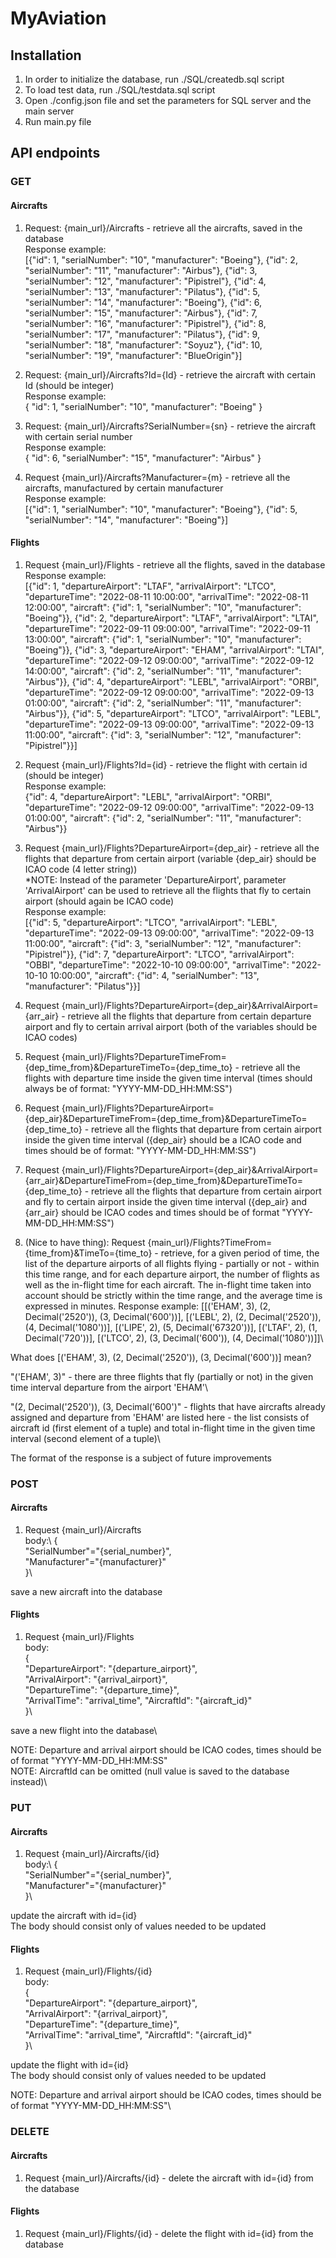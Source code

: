 # MyAviation

## Installation

1. In order to initialize the database, run ./SQL/createdb.sql script
2. To load test data, run ./SQL/testdata.sql script
3. Open ./config.json file and set the parameters for SQL server and the main server
4. Run main.py file

## API endpoints

### GET

#### Aircrafts

1. Request: {main_url}/Aircrafts - retrieve all the aircrafts, saved in the database\
Response example:\
[{"id": 1, "serialNumber": "10", "manufacturer": "Boeing"}, {"id": 2, "serialNumber": "11", "manufacturer": "Airbus"}, {"id": 3, "serialNumber": "12", "manufacturer": "Pipistrel"}, {"id": 4, "serialNumber": "13", "manufacturer": "Pilatus"}, {"id": 5, "serialNumber": "14", "manufacturer": "Boeing"}, {"id": 6, "serialNumber": "15", "manufacturer": "Airbus"}, {"id": 7, "serialNumber": "16", "manufacturer": "Pipistrel"}, {"id": 8, "serialNumber": "17", "manufacturer": "Pilatus"}, {"id": 9, "serialNumber": "18", "manufacturer": "Soyuz"}, {"id": 10, "serialNumber": "19", "manufacturer": "BlueOrigin"}]

2. Request: {main_url}/Aircrafts?Id={Id} - retrieve the aircraft with certain Id (should be integer)\
Response example:\
{
    "id": 1,
    "serialNumber": "10",
    "manufacturer": "Boeing"
}


3. Request: {main_url}/Aircrafts?SerialNumber={sn} - retrieve the aircraft with certain serial number\
Response example:\
{
    "id": 6,
    "serialNumber": "15",
    "manufacturer": "Airbus"
}

4. Request {main_url}/Aircrafts?Manufacturer={m} - retrieve all the aircrafts, manufactured by certain manufacturer\
Response example:\
[{"id": 1, "serialNumber": "10", "manufacturer": "Boeing"}, {"id": 5, "serialNumber": "14", "manufacturer": "Boeing"}]

#### Flights

1. Request {main_url}/Flights - retrieve all the flights, saved in the database\
Response example:\
[{"id": 1, "departureAirport": "LTAF", "arrivalAirport": "LTCO", "departureTime": "2022-08-11 10:00:00", "arrivalTime": "2022-08-11 12:00:00", "aircraft": {"id": 1, "serialNumber": "10", "manufacturer": "Boeing"}}, {"id": 2, "departureAirport": "LTAF", "arrivalAirport": "LTAI", "departureTime": "2022-09-11 09:00:00", "arrivalTime": "2022-09-11 13:00:00", "aircraft": {"id": 1, "serialNumber": "10", "manufacturer": "Boeing"}}, {"id": 3, "departureAirport": "EHAM", "arrivalAirport": "LTAI", "departureTime": "2022-09-12 09:00:00", "arrivalTime": "2022-09-12 14:00:00", "aircraft": {"id": 2, "serialNumber": "11", "manufacturer": "Airbus"}}, {"id": 4, "departureAirport": "LEBL", "arrivalAirport": "ORBI", "departureTime": "2022-09-12 09:00:00", "arrivalTime": "2022-09-13 01:00:00", "aircraft": {"id": 2, "serialNumber": "11", "manufacturer": "Airbus"}}, {"id": 5, "departureAirport": "LTCO", "arrivalAirport": "LEBL", "departureTime": "2022-09-13 09:00:00", "arrivalTime": "2022-09-13 11:00:00", "aircraft": {"id": 3, "serialNumber": "12", "manufacturer": "Pipistrel"}}]

3. Request {main_url}/Flights?Id={id} - retrieve the flight with certain id (should be integer)\
Response example:\
{"id": 4, "departureAirport": "LEBL", "arrivalAirport": "ORBI", "departureTime": "2022-09-12 09:00:00", "arrivalTime": "2022-09-13 01:00:00", "aircraft": {"id": 2, "serialNumber": "11", "manufacturer": "Airbus"}}

4. Request {main_url}/Flights?DepartureAirport={dep_air} - retrieve all the flights that departure from certain airport (variable {dep_air} should be ICAO code (4 letter string))\
*NOTE: Instead of the parameter 'DepartureAirport', parameter 'ArrivalAirport' can be used to retrieve all the flights that fly to certain airport (should again be ICAO code)\
Response example:\
[{"id": 5, "departureAirport": "LTCO", "arrivalAirport": "LEBL", "departureTime": "2022-09-13 09:00:00", "arrivalTime": "2022-09-13 11:00:00", "aircraft": {"id": 3, "serialNumber": "12", "manufacturer": "Pipistrel"}}, {"id": 7, "departureAirport": "LTCO", "arrivalAirport": "OBBI", "departureTime": "2022-10-10 09:00:00", "arrivalTime": "2022-10-10 10:00:00", "aircraft": {"id": 4, "serialNumber": "13", "manufacturer": "Pilatus"}}]

5. Request {main_url}/Flights?DepartureAirport={dep_air}&ArrivalAirport={arr_air} - retrieve all the flights that departure from certain departure airport and fly to certain arrival airport (both of the variables should be ICAO codes)

6. Request {main_url}/Flights?DepartureTimeFrom={dep_time_from}&DepartureTimeTo={dep_time_to} - retrieve all the flights with departure time inside the given time interval (times should always be of format: "YYYY-MM-DD_HH:MM:SS")

7. Request {main_url}/Flights?DepartureAirport={dep_air}&DepartureTimeFrom={dep_time_from}&DepartureTimeTo={dep_time_to} - retrieve all the flights that departure from certain airport inside the given time interval ({dep_air} should be a ICAO code and times should be of format: "YYYY-MM-DD_HH:MM:SS")

8. Request {main_url}/Flights?DepartureAirport={dep_air}&ArrivalAirport={arr_air}&DepartureTimeFrom={dep_time_from}&DepartureTimeTo={dep_time_to} - retrieve all the flights that departure from certain airport and fly to certain airport inside the given time interval ({dep_air} and {arr_air} should be ICAO codes and times should be of format "YYYY-MM-DD_HH:MM:SS")

9. (Nice to have thing): Request {main_url}/Flights?TimeFrom={time_from}&TimeTo={time_to} - retrieve, for a given period of time, the list of the departure airports of all flights flying - partially or not - within this time range, and for each departure airport, the number of flights as well as the in-flight time for each aircraft. The in-flight time taken into account should be strictly within the time range, and the average time is expressed in minutes.
Response example:
[[('EHAM', 3), (2, Decimal('2520')), (3, Decimal('600'))], [('LEBL', 2), (2, Decimal('2520')), (4, Decimal('1080'))], [('LIPE', 2), (5, Decimal('67320'))], [('LTAF', 2), (1, Decimal('720'))], [('LTCO', 2), (3, Decimal('600')), (4, Decimal('1080'))]]\


What does [('EHAM', 3), (2, Decimal('2520')), (3, Decimal('600'))] mean?

"('EHAM', 3)" - there are three flights that fly (partially or not) in the given time interval departure from the airport 'EHAM'\

"(2, Decimal('2520')), (3, Decimal('600')" - flights that have aircrafts already assigned and departure from 'EHAM' are listed here - the list consists of aircraft id (first element of a tuple) and total in-flight time in the given time interval (second element of a tuple)\

The format of the response is a subject of future improvements

### POST

#### Aircrafts

1. Request {main_url}/Aircrafts\
body:\ 
{\
    "SerialNumber"="{serial_number}",\
    "Manufacturer"="{manufacturer}"\
}\

save a new aircraft into the database

#### Flights

1. Request {main_url}/Flights\
body:\
{\
    "DepartureAirport": "{departure_airport}",\
    "ArrivalAirport": "{arrival_airport}",\
    "DepartureTime": "{departure_time}",\
    "ArrivalTime": "arrival_time",
    "AircraftId": "{aircraft_id}"\
}\

save a new flight into the database\

NOTE: Departure and arrival airport should be ICAO codes, times should be of format "YYYY-MM-DD_HH:MM:SS"\
NOTE: AircraftId can be omitted (null value is saved to the database instead)\


### PUT

#### Aircrafts

1. Request {main_url}/Aircrafts/{id}\
body:\ 
{\
    "SerialNumber"="{serial_number}",\
    "Manufacturer"="{manufacturer}"\
}\

update the aircraft with id={id}\
The body should consist only of values needed to be updated

#### Flights

1. Request {main_url}/Flights/{id}\
body:\
{\
    "DepartureAirport": "{departure_airport}",\
    "ArrivalAirport": "{arrival_airport}",\
    "DepartureTime": "{departure_time}",\
    "ArrivalTime": "arrival_time",
    "AircraftId": "{aircraft_id}"\
}\

update the flight with id={id}\
The body should consist only of values needed to be updated

NOTE: Departure and arrival airport should be ICAO codes, times should be of format "YYYY-MM-DD_HH:MM:SS"\

### DELETE

#### Aircrafts

1. Request {main_url}/Aircrafts/{id} - delete the aircraft with id={id} from the database

#### Flights

1. Request {main_url}/Flights/{id} - delete the flight with id={id} from the database















